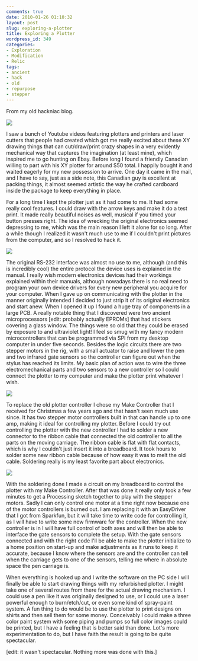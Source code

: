 ```yaml
---
comments: true
date: 2010-01-26 01:10:32
layout: post
slug: exploring-a-plotter
title: Exploring a Plotter
wordpress_id: 349
categories:
- Exploration
- Modification
- Relic
tags:
- ancient
- hack
- old
- repurpose
- stepper
---
```


From my old hackniac blog.

![](http://hackniac.com/images/relic/plotter.png)

I saw a bunch of Youtube videos featuring plotters and printers and laser cutters that people had created which got me really excited about these XY drawing things that can cut/draw/print crazy shapes in a very evidently mechanical way that captures the imagination (at least mine), which inspired me to go hunting on Ebay. Before long I found a friendly Canadian willing to part with his XY plotter for around $50 total. I happily bought it and waited eagerly for my new possession to arrive. One day it came in the mail, and I have to say, just as a side note, this Canadian guy is excellent at packing things, it almost seemed artistic the way he crafted cardboard inside the package to keep everything in place.

<!--more-->

For a long time I kept the plotter just as it had come to me. It had some really cool features. I could draw with the arrow keys and make it do a test print. It made really beautiful noises as well, musical if you timed your button presses right. The idea of wrecking the original electronics seemed depressing to me, which was the main reason I left it alone for so long. After a while though I realized it wasn't much use to me if I couldn't print pictures from the computer, and so I resolved to hack it.

![](http://hackniac.com/images/relic/circuit.jpg)

The original RS-232 interface was almost no use to me, although (and this is incredibly cool) the entire protocol the device uses is explained in the manual. I really wish modern electronics devices had their workings explained within their manuals, although nowadays there is no real need to program your own device drivers for every new peripheral you acquire for your computer. When I gave up on communicating with the plotter in the manner originally intended I decided to just strip it of its original electronics and start anew. When I opened it up I found a huge tray of components in a large PCB. A really notable thing that I discovered were two ancient microprocessors [edit: probably actually EPROMs] that had stickers covering a glass window. The things were so old that they could be erased by exposure to and ultraviolet light! I feel so smug with my fancy modern microcontrollers that can be programmed via SPI from my desktop computer in under five seconds. Besides the logic circuits there are two stepper motors in the rig, with a small actuator to raise and lower the pen and two infrared gate sensors so the controller can figure out when the stylus has reached its limits. My basic plan of action was to wire the three electromechanical parts and two sensors to a new controller so I could connect the plotter to my computer and make the plotter print whatever I wish.

![](http://hackniac.com/images/relic/gate_sensor.jpg)

To replace the old plotter controller I chose my Make Controller that I received for Christmas a few years ago and that hasn't seen much use since. It has two stepper motor controllers built in that can handle up to one amp, making it ideal for controlling my plotter. Before I could try out controlling the plotter with the new controller I had to solder a new connector to the ribbon cable that connected the old controller to all the parts on the moving carriage. The ribbon cable is flat with flat contacts, which is why I couldn't just insert it into a breadboard. It took hours to solder some new ribbon cable because of how easy it was to melt the old cable. Soldering really is my least favorite part about electronics.

![](http://hackniac.com/images/relic/make_controller.jpg)

With the soldering done I made a circuit on my breadboard to control the plotter with my Make Controller. After that was done it really only took a few minutes to get a Processing sketch together to play with the stepper motors. Sadly I can only control one motor at a time right now because one of the motor controllers is burned out. I am replacing it with an EasyDriver that I got from Sparkfun, but it will take time to write code for controlling it, as I will have to write some new firmware for the controller. When the new controller is in I will have full control of both axes and will then be able to interface the gate sensors to complete the setup. With the gate sensors connected and with the right code I'll be able to make the plotter initialize to a home position on start-up and make adjustments as it runs to keep it accurate, because I know where the sensors are and the controller can tell when the carriage gets to one of the sensors, telling me where in absolute space the pen carriage is.

When everything is hooked up and I write the software on the PC side I will finally be able to start drawing things with my refurbished plotter. I might take one of several routes from there for the actual drawing mechanism. I could use a pen like it was originally designed to use, or I could use a laser powerful enough to burn/etch/cut, or even some kind of spray-paint system. A fun thing to do would be to use the plotter to print designs on shirts and then sell them for some money. Conceivably I could make a three color paint system with some piping and pumps so full color images could be printed, but I have a feeling that is better said than done. Lot's more experimentation to do, but I have faith the result is going to be quite spectacular.

[edit: it wasn't spectacular. Nothing more was done with this.]
